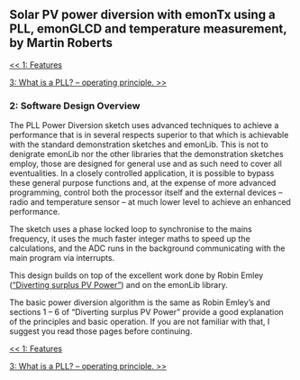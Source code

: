 ## Solar PV power diversion with emonTx using a PLL, emonGLCD and temperature measurement, by Martin Roberts

[<< 1: Features](/emon/pvdiversion/pll/features)

[3: What is a PLL? – operating principle. >>](/emon/pvdiversion/pll/operatingprinciple)

### 2: Software Design Overview

The PLL Power Diversion sketch uses advanced techniques to achieve a performance that is in several respects superior to that which is achievable with the standard demonstration sketches and emonLib. This is not to denigrate emonLib nor the other libraries that the demonstration sketches employ, those are designed for general use and as such need to cover all eventualities. In a closely controlled application, it is possible to bypass these general purpose functions and, at the expense of more advanced programming, control both the processor itself and the external devices – radio and temperature sensor – at much lower level to achieve an enhanced performance.

The sketch uses a phase locked loop to synchronise to the mains frequency, it uses the much faster integer maths to speed up the calculations, and the ADC runs in the background communicating with the main program via interrupts.

This design builds on top of the excellent work done by Robin Emley ([“Diverting surplus PV Power”](https://openenergymonitor.org/emon/mk2)) and on the emonLib library.

The basic power diversion algorithm is the same as Robin Emley’s and sections 1 – 6 of “Diverting surplus PV Power” provide a good explanation of the principles and basic operation. If you are not familiar with that, I suggest you read those pages before continuing.

[<< 1: Features](/emon/pvdiversion/pll/features)

[3: What is a PLL? – operating principle. >>](/emon/pvdiversion/pll/operatingprinciple)
